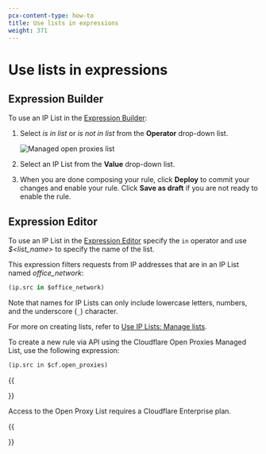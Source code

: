 ```yaml
---
pcx-content-type: how-to
title: Use lists in expressions
weight: 371
---
```


# Use lists in expressions

## Expression Builder

To use an IP List in the [Expression Builder](/firewall/cf-dashboard/create-edit-delete-rules/):

1.  Select *is in list* or *is not in list* from the **Operator** drop-down list.

    ![Managed open proxies list](/firewall/static/cf-open-proxies-list.png)

2.  Select an IP List from the **Value** drop-down list.

3.  When you are done composing your rule, click **Deploy** to commit your changes and enable your rule. Click **Save as draft** if you are not ready to enable the rule.

## Expression Editor

To use an IP List in the [Expression Editor](/firewall/cf-dashboard/expression-preview-editor/) specify the `in` operator and use *$\<list\_name>* to specify the name of the list.

This expression filters requests from IP addresses that are in an IP List named *office\_network*:

```sql
(ip.src in $office_network)
```

Note that names for IP Lists can only include lowercase letters, numbers, and the underscore (`_`) character.

For more on creating lists, refer to [Use IP Lists: Manage lists](/firewall/cf-dashboard/rules-lists/manage-lists/).

To create a new rule via API using the Cloudflare Open Proxies Managed List, use the following expression:

```txt
(ip.src in $cf.open_proxies)
```

{{<Aside type="warning' header='Important">}}

Access to the Open Proxy List requires a Cloudflare Enterprise plan.

{{</Aside>}}
